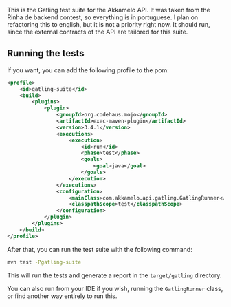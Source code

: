 This is the Gatling test suite for the Akkamelo API. It was taken from the Rinha de backend contest, so everything is in portuguese.
I plan on refactoring this to english, but it is not a priority right now. 
It should run, since the external contracts of the API are tailored for this suite.

## Running the tests
If you want, you can add the following profile to the pom: 

```xml
<profile>
    <id>gatling-suite</id>
    <build>
        <plugins>
            <plugin>
                <groupId>org.codehaus.mojo</groupId>
                <artifactId>exec-maven-plugin</artifactId>
                <version>3.4.1</version>
                <executions>
                    <execution>
                        <id>run</id>
                        <phase>test</phase>
                        <goals>
                            <goal>java</goal>
                        </goals>
                    </execution>
                </executions>
                <configuration>
                    <mainClass>com.akkamelo.api.gatling.GatlingRunner</mainClass>
                    <classpathScope>test</classpathScope>
                </configuration>
            </plugin>
        </plugins>
    </build>
</profile>
```

After that, you can run the test suite with the following command:
```bash
mvn test -Pgatling-suite
```
This will run the tests and generate a report in the `target/gatling` directory.

You can also run from your IDE if you wish, running the `GatlingRunner` class, or find another way entirely to run this.
